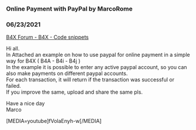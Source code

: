 ###  Online Payment  with PayPal by MarcoRome
### 06/23/2021
[B4X Forum - B4X - Code snippets](https://www.b4x.com/android/forum/threads/111261/)

Hi all.  
In Attached an example on how to use paypal for online payment in a simple way for B4X ( B4A - B4i - B4j )  
In the example it is possible to enter any active paypal account, so you can also make payments on different paypal accounts.  
For each transaction, it will return if the transaction was successful or failed.  
If you improve the same, upload and share the same pls.  
  
Have a nice day  
Marco  
  
  
[MEDIA=youtube]fVolaEnyh-w[/MEDIA]